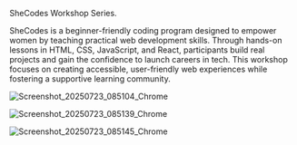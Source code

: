 SheCodes Workshop Series.

SheCodes is a beginner-friendly coding program designed to empower women by teaching practical web development skills. Through hands-on lessons in HTML, CSS, JavaScript, and React, participants build real projects and gain the confidence to launch careers in tech. This workshop focuses on creating accessible, user-friendly web experiences while fostering a supportive learning community.


![Screenshot_20250723_085104_Chrome](https://github.com/user-attachments/assets/201e80b2-e391-4522-96cf-5739ddd097a1)

![Screenshot_20250723_085139_Chrome](https://github.com/user-attachments/assets/c9170a4f-1c79-4a1c-a7c7-4fe0cd549443)

![Screenshot_20250723_085145_Chrome](https://github.com/user-attachments/assets/aae24ec1-f6ac-4c02-b5c4-ac20fafdc75b)
